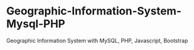 # Geographic-Information-System-Mysql-PHP
Geographic Information System with MySQL, PHP, Javascript, Bootstrap

